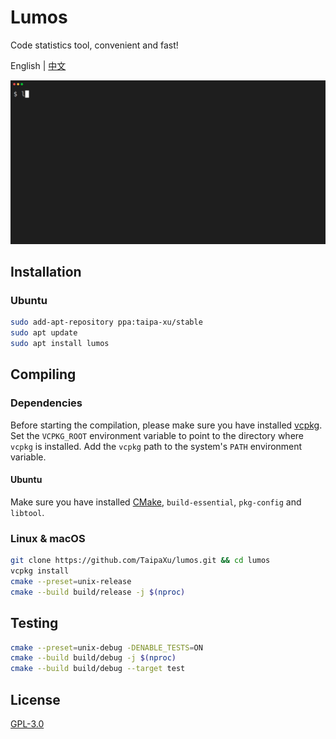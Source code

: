 # Lumos

Code statistics tool, convenient and fast!

English | [中文](./README_ZH.md)

![lumos](./lumos.gif)

## Installation

### Ubuntu

```sh
sudo add-apt-repository ppa:taipa-xu/stable
sudo apt update
sudo apt install lumos
```

## Compiling

### Dependencies

Before starting the compilation, please make sure you have installed [vcpkg](https://github.com/microsoft/vcpkg). Set the `VCPKG_ROOT` environment variable to point to the directory where `vcpkg` is installed. Add the `vcpkg` path to the system's `PATH` environment variable.

#### Ubuntu

Make sure you have installed [CMake](https://cmake.org), `build-essential`, `pkg-config` and `libtool`.

### Linux & macOS

```sh
git clone https://github.com/TaipaXu/lumos.git && cd lumos
vcpkg install
cmake --preset=unix-release
cmake --build build/release -j $(nproc)
```

## Testing

```sh
cmake --preset=unix-debug -DENABLE_TESTS=ON
cmake --build build/debug -j $(nproc)
cmake --build build/debug --target test
```

## License

[GPL-3.0](LICENSE)
